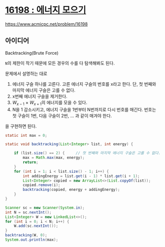 # [16198 : 에너지 모으기](https://www.acmicpc.net/problem/16198)
https://www.acmicpc.net/problem/16198

## 아이디어
Backtracking(Brute Force)

`N`의 제한이 작기 때문에 모든 경우의 수를 다 탐색해봐도 된다.

문제에서 설명하는 대로
1. 에너지 구슬 하나를 고른다. 고른 에너지 구슬의 번호를 x라고 한다. 단, 첫 번째와 마지막 에너지 구슬은 고를 수 없다.
2. x번째 에너지 구슬을 제거한다.
3. $W_{x-1}$ × $W_{x+1}$의 에너지를 모을 수 있다.
4. N을 1 감소시키고, 에너지 구슬을 1번부터 N번까지로 다시 번호를 매긴다. 번호는 첫 구슬이 1번, 다음 구슬이 2번, ... 과 같이 매겨야 한다.

을 구현하면 된다.
```java
static int max = 0;

static void backtracking(List<Integer> list, int energy) {

    if (list.size() == 2) {     // 첫 번째와 마지막 에너지 구슬은 고를 수 없다. → 최대로 남길 수 있는 구슬은 2개
        max = Math.max(max, energy);
        return;
    }
    for (int i = 1; i < list.size() - 1; i++) {                         // 에너지 구슬 하나를 고른다.
        int addingEnergy = list.get(i - 1) * list.get(i + 1);           // Wx-1 × Wx+1의 에너지
        List<Integer> copied = new ArrayList<>(List.copyOf(list));      // 제거할 구슬은 다음 경우의 수를 구할 땐 있어야 하기 때문에 Deep Copied List에서 지움
        copied.remove(i);                                               // x번째 에너지 구슬을 제거한다.
        backtracking(copied, energy + addingEnergy);                    // N을 1 감소시키고, 에너지 구슬을 1번부터 N번까지로 다시 번호를 매긴다.
    }
}

Scanner sc = new Scanner(System.in);
int N = sc.nextInt();
List<Integer> W = new LinkedList<>();
for (int i = 0; i < N; i++) {
    W.add(sc.nextInt());
}
backtracking(W, 0);
System.out.println(max);
```